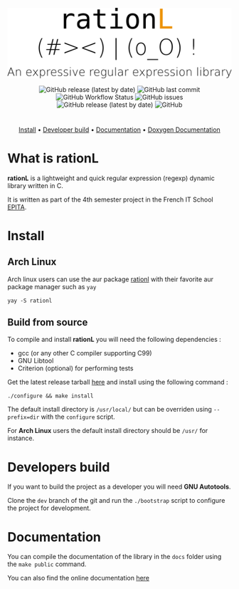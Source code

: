 <div align="center">
 
![rationL Logo](https://github.com/TheNaturLFoundation/rationL/blob/main/rationL.png)

![GitHub release (latest by date)](https://img.shields.io/github/v/release/TheNaturLFoundation/rationL?style=flat-square)
![GitHub last commit](https://img.shields.io/github/last-commit/TheNaturLFoundation/rationL?style=flat-square)
![GitHub Workflow Status](https://img.shields.io/github/workflow/status/TheNaturLFoundation/rationL/build-and-documentation?label=Build&style=flat-square)
![GitHub issues](https://img.shields.io/github/issues/TheNaturLFoundation/rationL?label=Issues&style=flat-square)
![GitHub release (latest by date)](https://img.shields.io/github/downloads/TheNaturLFoundation/rationL/latest/total?style=flat-square)
![GitHub](https://img.shields.io/github/license/TheNaturLFoundation/rationL?style=flat-square)

# 

[Install](#install) • [Developer build](#developers-build) • [Documentation](#documentation) • [Doxygen Documentation](https://thenaturlfoundation.github.io/rationL/)

</div>

# What is rationL

**rationL** is a lightweight and quick regular expression (regexp) dynamic library written in C.

It is written as part of the 4th semester project in the French IT School [EPITA](https://epita.fr).

# Install

## Arch Linux

Arch linux users can use the aur package [rationl](https://aur.archlinux.org/packages/rationl/) with their favorite
aur package manager such as ``yay``

```
yay -S rationl
```

## Build from source

To compile and install **rationL** you will need the following dependencies :

+ gcc (or any other C compiler supporting C99)
+ GNU Libtool
+ Criterion (optional) for performing tests

Get the latest release tarball [here](https://github.com/TheNaturLFoundation/rationl/releases/latest) and install using the following command :

```
./configure && make install
```

The default install directory is ``/usr/local/`` but can be overriden using ``--prefix=dir`` with the ``configure`` script.

For **Arch Linux** users the default install directory should be ``/usr/`` for instance.

# Developers build

If you want to build the project as a developer you will need **GNU Autotools**.

Clone the ``dev`` branch of the git and run the ``./bootstrap`` script to configure the project for development.

# Documentation

You can compile the documentation of the library in the ``docs`` folder using the ``make public`` command.

You can also find the online documentation [here](https://thenaturlfoundation.github.io/rationL/)
